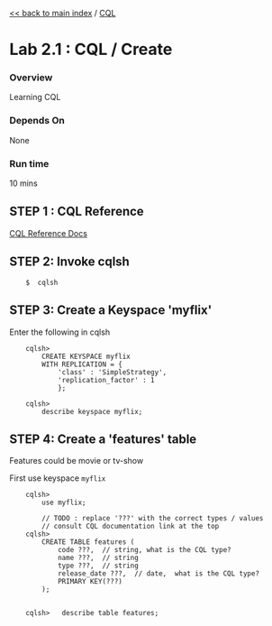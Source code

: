 <link rel='stylesheet' href='../assets/css/main.css'/>

[<< back to main index](../README.md)  / [CQL](README.md)

Lab 2.1 : CQL / Create
=========================

### Overview
Learning CQL

### Depends On 
None

### Run time
10 mins


## STEP 1 : CQL Reference
[CQL Reference Docs](http://docs.datastax.com/en//cql/latest/cql/cqlIntro.html)


## STEP 2:  Invoke cqlsh
```
    $  cqlsh
```

##  STEP 3: Create a Keyspace 'myflix'
Enter the following in cqlsh
```
    cqlsh>
        CREATE KEYSPACE myflix
        WITH REPLICATION = {
            'class' : 'SimpleStrategy',
            'replication_factor' : 1
            };

    cqlsh>
        describe keyspace myflix;
```

## STEP 4:  Create a 'features' table
Features could be movie or tv-show

First use keyspace `myflix`
```
    cqlsh>
        use myflix;

        // TODO : replace '???' with the correct types / values
        // consult CQL documentation link at the top
    cqlsh>
        CREATE TABLE features (
            code ???,  // string, what is the CQL type?
            name ???,  // string
            type ???,  // string
            release_date ???,  // date,  what is the CQL type?
            PRIMARY KEY(???)
        );


    cqlsh>   describe table features;
```

